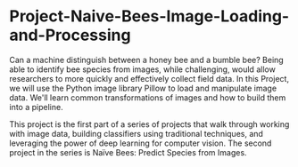 # Project-Naive-Bees-Image-Loading-and-Processing
Can a machine distinguish between a honey bee and a bumble bee? Being able to identify bee species from images, while challenging, would allow researchers to more quickly and effectively collect field data. In this Project, we will use the Python image library Pillow to load and manipulate image data. We'll learn common transformations of images and how to build them into a pipeline.

This project is the first part of a series of projects that walk through working with image data, building classifiers using traditional techniques, and leveraging the power of deep learning for computer vision. The second project in the series is Naïve Bees: Predict Species from Images.
